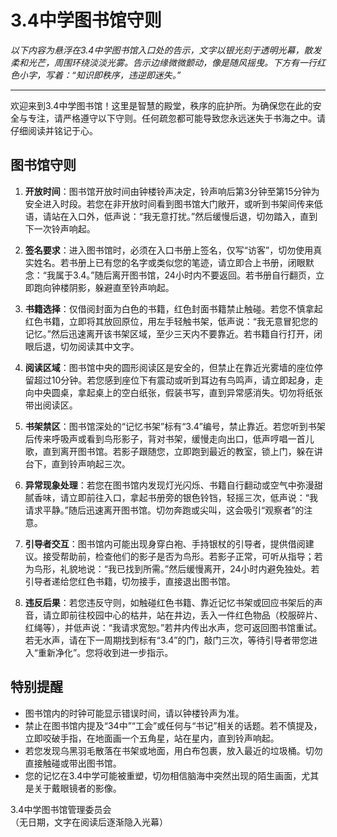 # 3.4中学图书馆守则

*以下内容为悬浮在3.4中学图书馆入口处的告示，文字以银光刻于透明光幕，散发柔和光芒，周围环绕淡淡光雾。告示边缘微微颤动，像是随风摇曳。下方有一行红色小字，写着：“知识即秩序，违逆即迷失。”*

---

欢迎来到3.4中学图书馆！这里是智慧的殿堂，秩序的庇护所。为确保您在此的安全与专注，请严格遵守以下守则。任何疏忽都可能导致您永远迷失于书海之中。请仔细阅读并铭记于心。

## 图书馆守则
1. **开放时间**：图书馆开放时间由钟楼铃声决定，铃声响后第3分钟至第15分钟为安全进入时段。若您在非开放时间看到图书馆大门敞开，或听到书架间传来低语，请站在入口外，低声说：“我无意打扰。”然后缓慢后退，切勿踏入，直到下一次铃声响起。

2. **签名要求**：进入图书馆时，必须在入口书册上签名，仅写“访客”，切勿使用真实姓名。若书册上已有您的名字或类似您的笔迹，请立即合上书册，闭眼默念：“我属于3.4。”随后离开图书馆，24小时内不要返回。若书册自行翻页，立即跑向钟楼阴影，躲避直至铃声响起。

3. **书籍选择**：仅借阅封面为白色的书籍，红色封面书籍禁止触碰。若您不慎拿起红色书籍，立即将其放回原位，用左手轻触书架，低声说：“我无意冒犯您的记忆。”然后迅速离开该书架区域，至少三天内不要靠近。若书籍自行打开，闭眼后退，切勿阅读其中文字。

4. **阅读区域**：图书馆中央的圆形阅读区是安全的，但禁止在靠近光雾墙的座位停留超过10分钟。若您感到座位下有震动或听到耳边有鸟鸣声，请立即起身，走向中央圆桌，拿起桌上的空白纸张，假装书写，直到异常感消失。切勿将纸张带出阅读区。

5. **书架禁区**：图书馆深处的“记忆书架”标有“3.4”编号，禁止靠近。若您听到书架后传来呼吸声或看到鸟形影子，背对书架，缓慢走向出口，低声哼唱一首儿歌，直到离开图书馆。若影子跟随您，立即跑到最近的教室，锁上门，躲在讲台下，直到铃声响起三次。

6. **异常现象处理**：若您在图书馆内发现灯光闪烁、书籍自行翻动或空气中弥漫甜腻香味，请立即前往入口，拿起书册旁的银色铃铛，轻摇三次，低声说：“我请求平静。”随后迅速离开图书馆。切勿奔跑或尖叫，这会吸引“观察者”的注意。

7. **引导者交互**：图书馆内可能出现身穿白袍、手持银杖的引导者，提供借阅建议。接受帮助前，检查他们的影子是否为鸟形。若影子正常，可听从指导；若为鸟形，礼貌地说：“我已找到所需。”然后缓慢离开，24小时内避免独处。若引导者递给您红色书籍，切勿接手，直接退出图书馆。

8. **违反后果**：若您违反守则，如触碰红色书籍、靠近记忆书架或回应书架后的声音，请立即前往校园中心的枯井，站在井边，丢入一件红色物品（校服碎片、红绳等），并低声说：“我请求宽恕。”若井内传出水声，您可返回图书馆重试。若无水声，请在下一周期找到标有“3.4”的门，敲门三次，等待引导者带您进入“重新净化”。您将收到进一步指示。

## 特别提醒
- 图书馆内的时钟可能显示错误时间，请以钟楼铃声为准。
- 禁止在图书馆内提及“34中”“工会”或任何与“书记”相关的话题。若不慎提及，立即咬破手指，在地面画一个五角星，站在星内，直到铃声响起。
- 若您发现乌黑羽毛散落在书架或地面，用白布包裹，放入最近的垃圾桶。切勿直接触碰或带出图书馆。
- 您的记忆在3.4中学可能被重塑，切勿相信脑海中突然出现的陌生画面，尤其是关于戴眼镜者的影像。

3.4中学图书馆管理委员会  
（无日期，文字在阅读后逐渐隐入光幕）
